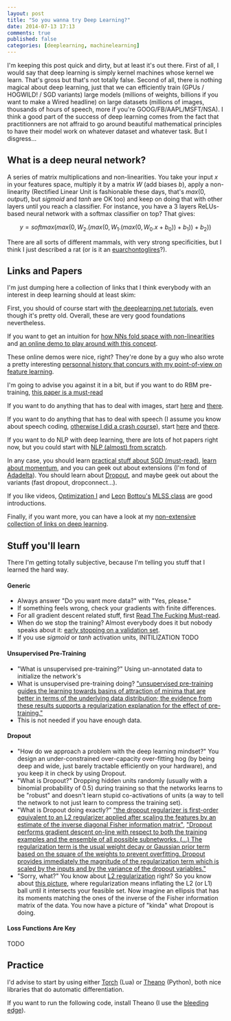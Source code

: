 ```yaml
---
layout: post
title: "So you wanna try Deep Learning?"
date: 2014-07-13 17:13
comments: true
published: false
categories: [deeplearning, machinelearning]
---
```


I'm keeping this post quick and dirty, but at least it's out there. First of all, I would say that deep learning is simply kernel machines whose kernel we learn. That's gross but that's not totally false. Second of all, there is nothing magical about deep learning, just that we can efficiently train (GPUs / HOGWILD! / SGD variants) large models (millions of weights, billions if you want to make a Wired headline) on large datasets (millions of images, thousands of hours of speech, more if you're GOOG/FB/AAPL/MSFT/NSA). I think a good part of the success of deep learning comes from the fact that practitionners are not affraid to go around beautiful mathematical principles to have their model work on whatever dataset and whatever task. But I disgress...

## What is a deep neural network?

A series of matrix multiplications and non-linearities. You take your input $x$ in your features space, multiply it by a matrix $W$ (add biases $b$), apply a non-linearity (Rectified Linear Unit is fashionable these days, that's $max(0, output)$, but $sigmoid$ and $tanh$ are OK too) and keep on doing that with other layers until you reach a classifier. For instance, you have a 3 layers ReLUs-based neural network with a softmax classifier on top? That gives:

$$y = softmax(max(0, W_2.(max(0, W_1.(max(0, W_0.x + b_0))+ b_1)) + b_2))$$

There are all sorts of different mammals, with very strong specificities, but I think I just described a rat (or is it an [euarchontoglires](https://en.wikipedia.org/wiki/Euarchontoglires)?).

## Links and Papers

I'm just dumping here a collection of links that I think everybody with an interest in deep learning should at least skim:

First, you should of course start with [the deeplearning.net tutorials](http://deeplearning.net/tutorial/), even though it's pretty old. Overall, these are very good foundations nevertheless.

If you want to get an intuition for [how NNs fold space with non-linearities](http://colah.github.io/posts/2014-03-NN-Manifolds-Topology/) and [an online demo to play around with this concept](http://cs.stanford.edu/people/karpathy/convnetjs/demo/classify2d.html).

These online demos were nice, right? They're done by a guy who also wrote a pretty interesting [personnal history that concurs with my point-of-view on feature learning](http://karpathy.github.io/2014/07/03/feature-learning-escapades/).

I'm going to advise you against it in a bit, but if you want to do RBM pre-training, [this paper is a must-read](https://www.cs.toronto.edu/~hinton/absps/guideTR.pdf)

If you want to do anything that has to deal with images, start [here](http://papers.nips.cc/paper/4824-imagenet-classification-with-deep-convolutional-neural-networks.pdf) and [there](http://arxiv.org/pdf/1311.2901.pdf).

If you want to do anything that has to deal with speech (I assume you know about speech coding, [otherwise I did a crash course](http://i.imgur.com/fA0QIQr.png)), start [here](http://www.cs.utoronto.ca/~gdahl/papers/dbnPhoneRec.pdf) and [there](http://www.csri.utoronto.ca/~hinton/absps/googlerectified.pdf).

If you want to do NLP with deep learning, there are lots of hot papers right now, but you could start with [NLP (almost) from scratch](http://leon.bottou.org/publications/pdf/jmlr-2011.pdf).

In any case, you should learn [practical stuff about SGD (must-read)](http://research.microsoft.com/pubs/192769/tricks-2012.pdf), [learn about momentum](http://machinelearning.wustl.edu/mlpapers/paper_files/icml2013_sutskever13.pdf), and you can geek out about extensions (I'm fond of [Adadelta](http://arxiv.org/pdf/1212.5701.pdf)). You should learn about [Dropout](http://arxiv.org/pdf/1207.0580.pdf), and maybe geek out about the variants (fast dropout, dropconnect...).

If you like videos, [Optimization I](https://www.youtube.com/watch?v=6WeyTUnbwQQ) and [Leon](http://www.youtube.com/embed/cXzGpiUcvRI?vq=hd1080&autoplay=1) [Bottou's](http://www.youtube.com/embed/4-hTxJAwr8U?vq=hd1080&autoplay=1) [MLSS class](http://www.youtube.com/embed/adXwym8Lakg?vq=hd1080&autoplay=1) are good introductions.

Finally, if you want more, you can have a look at my [non-extensive collection of links on deep learning](https://pinboard.in/search/u:syhw?query=deeplearning). 

## Stuff you'll learn

There I'm getting totally subjective, because I'm telling you stuff that I learned the hard way.

#### Generic

 - Always answer "Do you want more data?" with "Yes, please."
 - If something feels wrong, check your gradients with finite differences.
 - For all gradient descent related stuff, first [Read The Fucking Must-read](http://research.microsoft.com/pubs/192769/tricks-2012.pdf).
 - When do we stop the training? Almost everybody does it but nobody speaks about it: [early stopping on a validation set](https://en.wikipedia.org/wiki/Early_stopping).
 - If you use $sigmoid$ or $tanh$ activation units, [](http://web.stanford.edu/class/ee373b/nninitialization.pdf) INITILIZATION TODO

#### Unsupervised Pre-Training

 - "What is unsupervised pre-training?" Using un-annotated data to initialize the network's 
 - What is unsupervised pre-training doing? ["unsupervised pre-training guides the learning towards basins of attraction of minima that are better in terms of the underlying data distribution; the evidence from these results supports a regularization explanation for the effect of pre-training."](http://jmlr.org/papers/volume11/erhan10a/erhan10a.pdf)
 - This is not needed if you have enough data.

#### Dropout

 - "How do we approach a problem with the deep learning mindset?" You design an under-constrained over-capacity over-fitting hog (by being deep and wide, just barely tractable efficiently on your hardware), and you keep it in check by using Dropout.
 - "What is Dropout?" Dropping hidden units randomly (usually with a binomial probability of 0.5) during training so that the networks learns to be "robust" and doesn't learn stupid co-activations of units (a way to tell the network to not just learn to compress the training set).
 - "What is Dropout doing exactly?" ["the dropout regularizer is first-order equivalent to an L2 regularizer applied after scaling the features by an estimate of the inverse diagonal Fisher information matrix"](http://papers.nips.cc/paper/4882-dropout-training-as-adaptive-regularization.pdf), ["Dropout performs gradient descent on-line with respect to both the training examples and the ensemble of all possible subnetworks. (...) The regularization term is the usual weight decay or Gaussian prior term based on the square of the weights to prevent overfitting. Dropout provides immediately the magnitude of the regularization term which is scaled by the inputs and by the variance of the dropout variables."](http://papers.nips.cc/paper/4878-understanding-dropout.pdf)
 - "Sorry, what?" You know about [L2 regularization](https://en.wikipedia.org/wiki/Tikhonov_regularization) right? So you know about [this picture](http://ej.iop.org/images/1741-2552/9/5/056002/Full/jne427232f9_online.jpg), where regularization means inflating the L2 (or L1) ball until it intersects your feasible set. Now imagine an ellipsis that has its moments matching the ones of the inverse of the Fisher information matrix of the data. You now have a picture of "kinda" what Dropout is doing.

#### Loss Functions Are Key

TODO

## Practice

I'd advise to start by using either [Torch](http://torch.ch/) (Lua) or [Theano](http://deeplearning.net/software/theano/) (Python), both nice libraries that do automatic differentiation.

If you want to run the following code, install Theano (I use the [bleeding edge](http://deeplearning.net/software/theano/install.html#bleeding-edge-install-instructions)).
